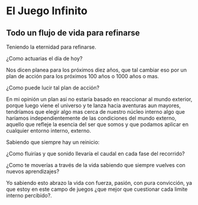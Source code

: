 # El Juego Infinito
## Todo un flujo de vida para refinarse
Teniendo la eternidad para refinarse.

¿Como actuarias el día de hoy?

Nos dicen planea para los próximos diez años, que tal cambiar eso por un plan de acción para los próximos 100 años o 1000 años o mas.

¿Como puede lucir tal plan de acción?

En mi opinión un plan así no estaría basado en reaccionar al mundo exterior, porque luego viene el universo y te lanza hacia aventuras aun mayores, tendríamos que elegir algo mas cerca de nuestro núcleo interno algo que haríamos independientemente de las condiciones del mundo externo, aquello que refleje la esencia del ser que somos y que podamos aplicar en cualquier entorno interno, externo.

Sabiendo que siempre hay un reinicio:

¿Como fluirías y que sonido llevaría el caudal en cada fase del recorrido?

¿Como te moverías a través de la vida sabiendo que siempre vuelves con nuevos aprendizajes?

Yo sabiendo esto abrazo la vida con fuerza, pasión, con pura convicción, ya que estoy en este campo de juegos ¿que mejor que cuestionar cada limite interno percibido?.
